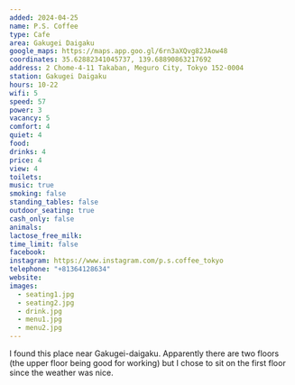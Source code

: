 ```yaml
---
added: 2024-04-25
name: P.S. Coffee
type: Cafe
area: Gakugei Daigaku
google_maps: https://maps.app.goo.gl/6rn3aXQvg82JAow48
coordinates: 35.62882341045737, 139.68890863217692
address: 2 Chome-4-11 Takaban, Meguro City, Tokyo 152-0004
station: Gakugei Daigaku
hours: 10-22
wifi: 5
speed: 57
power: 3
vacancy: 5
comfort: 4
quiet: 4
food: 
drinks: 4
price: 4
view: 4
toilets: 
music: true
smoking: false
standing_tables: false
outdoor_seating: true
cash_only: false
animals: 
lactose_free_milk: 
time_limit: false
facebook: 
instagram: https://www.instagram.com/p.s.coffee_tokyo
telephone: "+81364128634"
website: 
images:
  - seating1.jpg
  - seating2.jpg
  - drink.jpg
  - menu1.jpg
  - menu2.jpg
---
```


I found this place near Gakugei-daigaku. Apparently there are two floors (the upper floor being good for working) but I chose to sit on the first floor since the weather was nice.
